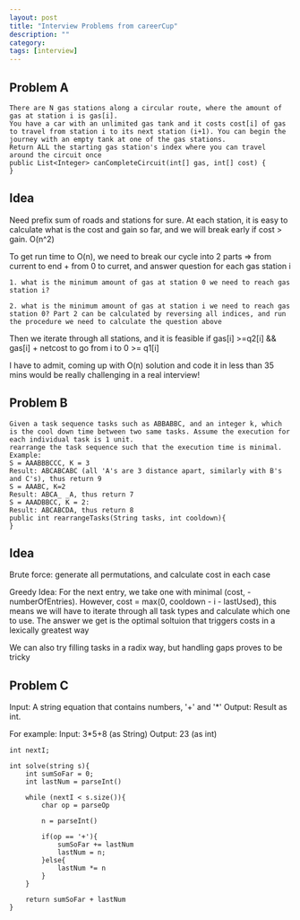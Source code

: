 ```yaml
---
layout: post
title: "Interview Problems from careerCup"
description: ""
category: 
tags: [interview]
---
```


Problem A
--------
```
There are N gas stations along a circular route, where the amount of gas at station i is gas[i].
You have a car with an unlimited gas tank and it costs cost[i] of gas to travel from station i to its next station (i+1). You can begin the journey with an empty tank at one of the gas stations.
Return ALL the starting gas station's index where you can travel around the circuit once
public List<Integer> canCompleteCircuit(int[] gas, int[] cost) {
}
```

Idea
---------
Need prefix sum of roads and stations for sure. At each station, it is easy to calculate what is the cost and gain so far, and we will break early if cost > gain. O(n^2)

To get run time to O(n), we need to break our cycle into 2 parts =>  from current to end + from 0 to curret,  and answer question for each gas station i

```
1. what is the minimum amount of gas at station 0 we need to reach gas station i?

2. what is the minimum amount of gas at station i we need to reach gas station 0? Part 2 can be calculated by reversing all indices, and run the procedure we need to calculate the question above

```
Then we iterate through all stations, and it is feasible if gas[i] >=q2[i] && gas[i] + netcost to go from i to 0 >= q1[i]

I have to admit, coming up with O(n) solution and code it in less than 35 mins would be really challenging in a real interview!



Problem B
--------
```
Given a task sequence tasks such as ABBABBC, and an integer k, which is the cool down time between two same tasks. Assume the execution for each individual task is 1 unit.
rearrange the task sequence such that the execution time is minimal.
Example:
S = AAABBBCCC, K = 3
Result: ABCABCABC (all 'A's are 3 distance apart, similarly with B's and C's), thus return 9
S = AAABC, K=2
Result: ABCA_ _A, thus return 7
S = AAADBBCC, K = 2:
Result: ABCABCDA, thus return 8
public int rearrangeTasks(String tasks, int cooldown){
}
```

Idea
--------
Brute force: generate all permutations, and calculate cost in each case

Greedy Idea: 
For the next entry, we take one with minimal (cost, -numberOfEntries). However, cost = max(0, cooldown - i - lastUsed), this means we will have to iterate through all task types and calculate which one to use. The answer we get is the optimal soltuion that triggers costs in a lexically greatest way

We can also try filling tasks in a radix way, but handling gaps proves to be tricky 


Problem C
--------
Input: A string equation that contains numbers, '+' and '*'
Output: Result as int.

For example:
Input: 3*5+8 (as String)
Output: 23 (as int)

```
int nextI;

int solve(string s){
	int sumSoFar = 0;
	int lastNum = parseInt()
	
	while (nextI < s.size()){
		char op = parseOp
		
		n = parseInt()
		
		if(op == '+'){
			sumSoFar += lastNum
			lastNum = n;
		}else{
			lastNum *= n
		}
	}

	return sumSoFar + lastNum
}
```


